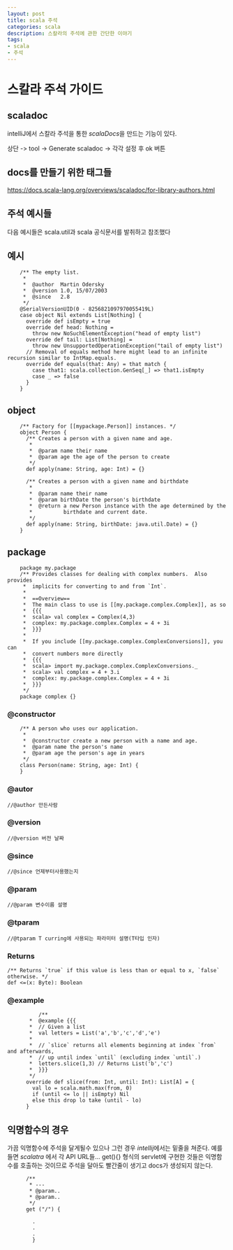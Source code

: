 ```yaml
---
layout: post
title: scala 주석
categories: scala
description: 스칼라의 주석에 관한 간단한 이야기
tags:
- scala
- 주석
---
```


# 스칼라 주석 가이드

## scaladoc
intelliJ에서 스칼라 주석을 통한 *scalaDocs*을 만드는 기능이 있다.

상단 -> tool -> Generate scaladoc -> 각각 설정 후 ok 버튼

## docs를 만들기 위한 태그들
https://docs.scala-lang.org/overviews/scaladoc/for-library-authors.html

## 주석 예시들

다음 예시들은 scala.util과 scala 공식문서를 발취하고 참조했다

## 예시
        /** The empty list.
         *
         *  @author  Martin Odersky
         *  @version 1.0, 15/07/2003
         *  @since   2.8
         */
        @SerialVersionUID(0 - 8256821097970055419L)
        case object Nil extends List[Nothing] {
          override def isEmpty = true
          override def head: Nothing =
            throw new NoSuchElementException("head of empty list")
          override def tail: List[Nothing] =
            throw new UnsupportedOperationException("tail of empty list")
          // Removal of equals method here might lead to an infinite recursion similar to IntMap.equals.
          override def equals(that: Any) = that match {
            case that1: scala.collection.GenSeq[_] => that1.isEmpty
            case _ => false
          }
        }

## object
        /** Factory for [[mypackage.Person]] instances. */
        object Person {
          /** Creates a person with a given name and age.
           *
           *  @param name their name
           *  @param age the age of the person to create
           */
          def apply(name: String, age: Int) = {}
        
          /** Creates a person with a given name and birthdate
           *
           *  @param name their name
           *  @param birthDate the person's birthdate
           *  @return a new Person instance with the age determined by the
           *          birthdate and current date.
           */
          def apply(name: String, birthDate: java.util.Date) = {}
        }

## package

        package my.package
        /** Provides classes for dealing with complex numbers.  Also provides
         *  implicits for converting to and from `Int`.
         *
         *  ==Overview==
         *  The main class to use is [[my.package.complex.Complex]], as so
         *  {{{
         *  scala> val complex = Complex(4,3)
         *  complex: my.package.complex.Complex = 4 + 3i
         *  }}}
         *
         *  If you include [[my.package.complex.ComplexConversions]], you can
         *  convert numbers more directly
         *  {{{
         *  scala> import my.package.complex.ComplexConversions._
         *  scala> val complex = 4 + 3.i
         *  complex: my.package.complex.Complex = 4 + 3i
         *  }}}
         */
        package complex {}

### @constructor

        /** A person who uses our application.
         *
         *  @constructor create a new person with a name and age.
         *  @param name the person's name
         *  @param age the person's age in years
         */
        class Person(name: String, age: Int) {
        }


### @autor
    //@author 만든사람

### @version
    //@version 버전 날짜

### @since 
    //@since 언제부터사용했는지

### @param
    //@param 변수이름 설명

### @tparam
    //@tparam T curring에 사용되는 파라미터 설명(T타입 인자)

### Returns

	/** Returns `true` if this value is less than or equal to x, `false` otherwise. */
    def <=(x: Byte): Boolean

### @example

        	  /**
           *  @example {{{
           *  // Given a list
           *  val letters = List('a','b','c','d','e')
           *
           *  // `slice` returns all elements beginning at index `from` and afterwards,
           *  // up until index `until` (excluding index `until`.)
           *  letters.slice(1,3) // Returns List('b','c')
           *  }}}
           */
          override def slice(from: Int, until: Int): List[A] = {
            val lo = scala.math.max(from, 0)
            if (until <= lo || isEmpty) Nil
            else this drop lo take (until - lo)
          }

## 익명함수의 경우

가끔 익명함수에 주석을 달게될수 있으나 그런 경우 *intellij*에서는 밑줄을 쳐준다.
예를 들면  *scalatra* 에서 각 API URL들... get(){} 형식의 servlet에 구현한 것들은 익명함수를 호출하는 것이므로 주석을 달아도 빨간줄이 생기고 docs가 생성되지 않는다.

          /**
           * ---
           * @param..
           * @param..
           */
          get ("/") {

            .
            .
            .
            }
